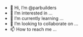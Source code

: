 - 👋 Hi, I’m @parbuilders
- 👀 I’m interested in ...
- 🌱 I’m currently learning ...
- 💞️ I’m looking to collaborate on ...
- 📫 How to reach me ...

<!---
parbuilders/parbuilders is a ✨ special ✨ repository because its `README.md` (this file) appears on your GitHub profile.
You can click the Preview link to take a look at your changes.
--->
